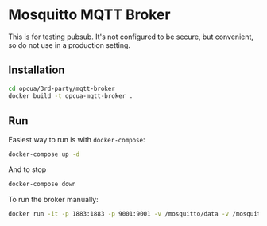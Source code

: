 # Mosquitto MQTT Broker

This is for testing pubsub. It's not configured to be secure, but convenient, so do not use in a production setting.

## Installation

```bash
cd opcua/3rd-party/mqtt-broker
docker build -t opcua-mqtt-broker .
```

## Run

Easiest way to run is with `docker-compose`:

```bash
docker-compose up -d
```

And to stop

```bash
docker-compose down
```

To run the broker manually:

```bash
docker run -it -p 1883:1883 -p 9001:9001 -v /mosquitto/data -v /mosquitto/log opcua-mqtt-broker
```

